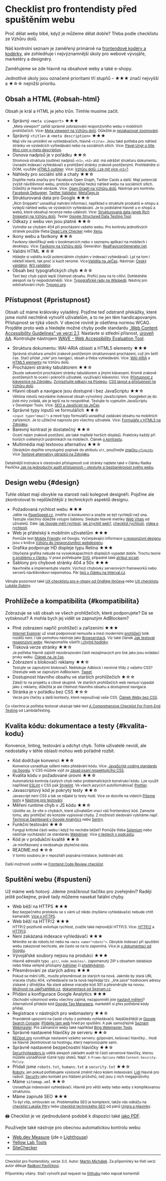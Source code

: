 # Checklist pro frontendisty před spuštěním webu

Proč dělat weby blbě, když je můžeme dělat dobře? Třeba podle checklistu ze Vzhůru dolů.

Náš kontrolní seznam je zaměřený primárně na [frontendové kodéry a kodérky](https://www.vzhurudolu.cz/blog/62-frontend-pozice), ale zohledňuje i nejvýznamnější úkoly pro webové vývojáře, marketéry a designéry.

<!-- AdSnippet -->

Zaměřujeme se zde hlavně na obsahové weby a také e-shopy.

Jednotlivé úkoly jsou označené prioritami tří stupňů –
★★★ značí nejvyšší a ★☆☆ nejnižší prioritu.

## Obsah a HTML {#obsah-html}

Obsah je král a HTML je jeho trůn. Tímhle musíme začít.

- Správný `<meta viewport>` ★★★  
<small>„Meta viewport“ zařídí správné zobrazování responzivního webu v mobilních prohlížečích. Více: [Meta viewport na Vzhůru dolů](viewport-meta.md). Důležité je [nezakazovat zoomování](https://www.vzhurudolu.cz/blog/48-znicit-mobilistu-2).</small>
- Správný `<title>` a `<meta description>` ★★★  
<small>Mají vliv na umístění ve vyhledávačích, hlavně `<title>`. Jsou také potřeba pro náhled stránky ve výsledcích vyhledávání nebo na sociálních sítích. Více: [Pavel Ungr o title](https://www.pavelungr.cz/jak-napsat-titulek/), [Moz.com o meta description](https://moz.com/learn/seo/meta-description). </small>
- Osnova nadpisů je v pořádku ★★☆  
<small>Stromová struktura (outline) nadpisů `<h1>`, `<h2>` atd.  má odrážet strukturu dokumentu. Usnadní indexaci vyhledávači a prohlížení stránky zrakově postiženými. Prohlédněte si DOM, využijte [HTML5 outliner](https://gsnedders.html5.org/outliner/). Více: [Vzhůru dolů: Lze mít více `<h1>`?](https://www.vzhurudolu.cz/blog/25-vice-h1).</small>
- Náhledy pro sociální sítě a chaty ★★☆  
<small>Doplňte meta značky pro Facebook Open Graph, Twitter Cards a další. Mají potenciál zvýšit návštěvnost webu, protože vytvářejí hezký náhled webu na sociálních sítích. Důležitý je hlavně obrázek. Více: [Open Graph na Vzhůru dolů](meta-open-graph.md). Nástroje pro kontrolu: [Facebook Debugger](https://developers.facebook.com/tools/debug/), [Twitter Validator](https://cards-dev.twitter.com/validator), [MetaTags.io](https://metatags.io/)</small>
- Strukturovaná data pro Google ★★☆  
<small>„Rich Snippets“ usnadňují nahrání informací, například o struktuře produktů e-shopu a vylepší náhled webu ve výsledcích vyhledávání. Je to podstatné hlavně u e-shopů a webů, které obsahují recenze nebo události. Více: [Strukturovaná data (aneb Rich Snippets) na Vzhůru dolů](rich-snippets.md). Tester [Google Structured Data Testing Tool](https://developers.google.com/structured-data/testing-tool/).</small>
- Odkazy z webu ven jsou platné ★★☆  
<small>Vyhněte se chybám 404 při procházení vašeho webu. Pro kontrolu jednotlivých stránek použijte třeba [Dead Link Checker](https://www.deadlinkchecker.com/) nebo [Xenu](http://home.snafu.de/tilman/xenulink.html).</small>
- Ikony webu a favikony ★★☆  
<small>Favikony identifikují web v bookmarcích nebo v seznamu aplikací na mobilech i desktopu. Více: [Favikony na Vzhůru dolů](favicon.md). Generátor: [RealFaviconGenerator.net](http://realfavicongenerator.net/).</small>
- Validní HTML ★☆☆  
<small>Hlídejte si validitu kvůli potenciálním chybám v indexaci vyhledávači. Lpí na tom i někteří klienti, tak proč si kazit renomé. Více:[Validita na JeČas](http://jecas.cz/validita). Nástroje: [Český validátor](http://validator.webylon.info/), [W3 validátor](https://validator.w3.org/).</small>
- Obsah bez typografických chyb ★☆☆  
<small>Text bez chyb zajistí lepší čitelnost obsahu. Profíci jsou na to citliví. Dohlédněte alespoň na ty nejpodstatnější. Více: [Typografické rady na Wikipedii](https://cs.wikipedia.org/wiki/Wikipedie:Typografick%C3%A9_rady). Nástroj pro odstraňování chyb: [Typopo.org](https://app.typopo.org/).</small>

## Přístupnost {#pristupnost}

Obsah už máme královsky vyladěný. Pojďme teď odstranit překážky, které jsme mohli nechtěně vytvořit uživatelům, a to ne jen těm handicapovaným. Přístupnost se týká všech.  V obecné rovině je ošetřena normou WCAG. Projděte proto web a hledejte možné chyby podle standardu [„Web Content Accessibility Guidelines“ ve verzi 2.1](http://blindfriendly.cz/wcag20checklist/). Nastavte si střední přísnost, [úroveň AA](http://www.pristupnost.cz/jak-tvorit-pristupny-web/pravidla-pristupnosti/wcag/). Kontrolujte nástrojem [WAVE - Web Accessibility Evaluation Tool](https://wave.webaim.org/).

- Struktura dokumentu: WAI-ARIA oblasti a HTML5 elementy ★★★  
<small>Správná struktura umožní zrakově postiženým strukturované procházení, což jim šetří čas. Stačí přidat „role“ pro navigaci, obsah a třeba vyhledávání. Více: [WAI-ARIA](wai-aria.md) a [HTML5 elementy](html5-struktura.md) na Vzhůru dolů.</small>
- Procházení stránky tabulátorem ★★☆  
<small>Zkuste sekvenční procházení stránky tabulátorem a jinými klávesami. Kromě zrakově postižených to ocení i pokročilí uživatelé, využívající klávesnici. Více: [Přístupnost z klávesnice na Zdrojáku](https://zdrojak.cz/clanky/pristupnost-ria-strukturovani-dokumentu-a-pristupnost-z-klavesnice/), [Zvýrazňujte odkazy na Poslepu](http://poslepu.blogspot.cz/2010/06/zvyraznujete-odkazy-pri-ovladani-webu-z.html), [CSS layout a přístupnost na Vzhůru dolů](css-layout-pristupnost.md).</small>
- Hlavní obsah a navigace jsou dostupné i bez JavaScriptu ★★☆  
<small>Většina robotů nezvládne indexovat obsah vytvořený JavaScriptem. Googlebot jej do jisté míry zvládá, ale je lepší na to nespoléhat. Testujte to vypnutím JavaScriptu v Developer Tools. Více: [SEO a JavaScipt na JeČas](https://jecas.cz/seo-javascript)</small>
- Správné typy inputů ve formulářích ★★☆  
<small>`<input type="email">` a nové typy formulářů usnadňují zadávání obsahu na mobilních zařízeních. Je to užitečné naprosto pro všechny uživatele. Více: [Formuláře v HTML5 na Zdrojáku](https://www.zdrojak.cz/clanky/formulare-html5-nove-inputy/).</small>
- Barevný kontrast je dostatečný ★★☆  
<small>Ocení nejen zrakově postižení, ale také majitelé horších displejů. Prakticky každý při horších světelných podmínkách na mobilech. Článek [o kontrastu](kontrast.md).</small>
- Multimédia mají textovou alternativu ★★☆  
<small>Obrázkům doplňte smysluplný popisek do atributu `alt`, používejte [značku `<figure>`](figure-figcaption.md). Více [Textové alternativy obrázků na Zdrojáku](https://zdrojak.cz/clanky/pristupnost-html5-textove-alternativy-obrazku-1-2-teorie/).</small>

<small>Detailnější instrukce k otestování přístupnosti své stránky najdete také v článku Radka Pavlíčka [Jak na jednoduchý audit přístupnosti – otestujte si bezbariérovost svého webu](https://poslepu.cz/jak-na-jednoduchy-audit-pristupnosti-otestujte-si-bezbarierovost-sveho-webu/).</small>

## Design webu {#design}

Tuhle oblast mají obvykle na starosti naši kolegové designéři. Pojďme ale zkontrolovat to nejdůležitější z technických aspektů designu.

- Požadovaná rychlost webu ★★★  
<small>Jděte na [PageSpeed.cz](https://pagespeed.cz), změřte si konkurenci a snažte se být rychlejší než ona. Testujte všechny důležité vstupní šablony. Sledujte hlavně metriky [Web Vitals](web-vitals.md) od uživatelů. Dále: [jak Google měří rychlost](google-page-experience.md), [jak zrychlit web?](jak-zrychlit-web.md), [checklist rychlosti](https://pagespeed.cz/blog/checklist-2021), [videa o rychlosti](https://www.vzhurudolu.cz/video).</small>
- Web je přátelský k mobilním uživatelům ★★★  
<small>Pomůže test [Mobile Friendly](https://search.google.com/test/mobile-friendly) od Googlu. Vyčerpávající informace [o responzivní designu](https://www.vzhurudolu.cz/responzivni-design) jsou v knížce [Vzhůru do (responzivního) webdesignu](https://www.vzhurudolu.cz/kniha-responzivni-design/).</small>
- Grafika podporuje HD displeje typu Retina ★★★  
<small>Obyčejná grafika nebude na vysokokapacitních displejích vypadat dobře. Trochu teorie [o problému v článku](css-pixel.md). V praxi potřebujete [SVG](svg.md), případně také [atribut srcset](srcset-sizes.md).</small>
- Šablony pro chybové stránky 404 a 50x ★★★  
<small>Navrhněte a implementujte vlastní. Výchozí chybovky serverových frameworků nebo serverů návštěvníkovi nepomohou. Pár [tipů v článku na Interval.cz](https://www.interval.cz/clanky/pet-nezbytnych-prvku-uspesne-chybove-stranky-404/).</small>

<small>Věnujte pozornost také [UX checklistu pro e-shopy od Ondřeje Ilinčeva](http://www.ilincev.com/ux-checklist-eshop) nebo [UX checklistu Lukáše Dubiny](https://www.lukasdubina.cz/uxdesign-checklist).</small>

## Prohlížeče a kompatibilita {#kompatibilita}

Zobrazuje se váš obsah ve všech prohlížečích, které podporujete? Dá se vytisknout? A mohla bych jej vidět se zapnutým AdBlockem?

- Plné zobrazení napříč prohlížeči a zařízeními ★★★  
<small>[Internet Explorer](msie.md) už snad podporovat nemusíte a mezi moderními [prohlížeči](prohlizece.md) tolik rozdílů není. I tak pomohou nástroje jako [Browserstack](https://www.browserstack.com/). Viz také článek [Jak testovat responzivní weby](jak-testovat-responzivni-weby.md). Nezapomeňte ošetřit [i chytré hodinky](weby-watchos.md).</small>
- Tisková verze stránky ★★☆  
<small>Je potřeba hlavně zajistit nezobrazování částí nezajímavých pro tisk jako jsou ovládací prvky webu. [Článek na Je čas](http://jecas.cz/tisk).</small>
- Zobrazení s blokovači reklamy ★★☆  
<small>Testujte se zapnutými blokovači. Neblokuje Adblock i nevinné třídy z vašeho CSS? Otestujte web se zapnutým AdBlockem. [Tweet](https://twitter.com/machal/status/1084773644331597824).</small>
- Dostupnost hlavního obsahu ve starších prohlížečích ★☆☆  
<small>Záleží to na projektu a cílové skupině. Ve starších prohlížečích web nemusí vypadat jako z reklamy, důležitá je ale čitelnost hlavního obsahu a dostupnost navigace.</small>
- Stránka je v pořádku bez CSS ★☆☆  
<small>Verze pro čtečky a další kontexty, které nepoužívají vaše CSS. [Článek Weby bez CSS](weby-bez-css.md).</small>

<small>Co všechno je potřeba testovat ukazuje také text [A Comprehensive Checklist For Front-End Testing](https://www.lambdatest.com/blog/front-end-testing-checklist/) od LambdaTesting.</small>

## Kvalita kódu: dokumentace a testy {#kvalita-kodu}

Konvence, linting, testování a odchyt chyb. Tohle uživatelé nevidí, ale nedostatky v téhle oblasti mohou web pořádně rozbít.

- Kód dodržuje konvenci ★★☆  
<small>Konvence usnadňuje sdílení nebo předávání kódu. Více: [JavaScript coding standards na Googlu](https://www.google.com/search?q=JavaScript+coding+standards). V CSS můžete vyjít ze [zásad psaní respektujícího CSS](rcss-zasady.md).</small>
- Kvalita kódu v požadované úrovni ★★☆  
<small>Automatická kontrola častých chyb nebo problematických konstrukcí kódu. Lze využít například [ESLint](http://eslint.org/) v CSS pak [Stylelint](stylelint.md). Ve všech jazycích autoformátovač [Prettier](https://prettier.io/).</small>
- Javascriptový kód je pokrytý testy ★★☆  
<small>Javascript není CSS a tak se nějaké ty testy hodí. Více se dozvíte na videích [Píšeme testy](https://www.vzhurudolu.cz/video/webinar-js-testy) a [Nástroje pro testování](https://www.vzhurudolu.cz/video/webinar-js-testy-nastroje).</small>
- Měření runtime chyb v JS kódu ★★☆  
<small>Ujistěte se, že víte o chybách, které uživatelům vrací váš frontendový kód. Zamezte tomu, aby prohlížeč do konzole vypisoval chyby. Z možností sledování vybíráme např. [Technical Dashboard v Google Analytics](google-analytics-vyvojari.md) nebo [Sentry](https://sentry.io/).</small>
- Funkční testování ★★☆  
<small>Fungují kritické části webu i když ho necháte běžet? Pomůže třeba [Selenium](http://www.seleniumhq.org/) nebo nástroje vycházející ze standardu [Webdriver](https://www.w3.org/TR/webdriver/). Více [o testech v podcastu](https://www.vzhurudolu.cz/podcast/139-podcast-testovani).</small>
- Kód je v produkční kvalitě ★★☆  
<small>Je minifikovaný a neobsahuje zbytečná data. </small>
- README.md ★☆☆  
<small>V tomto souboru je v repozitáři popsána instalace, buildování atd.</small>

<small>Další možnosti uvidíte ve [Frontend Code Review checklist](https://gist.github.com/bigsergey/aef64f68c22b3107ccbc439025ebba12).</small>

## Spuštění webu {#spusteni}

Už máme web hotový. Jdeme zmáčknout tlačítko pro zveřejnění? Raději ještě počkejme, právě tady můžeme nasekat fatální chyby.

- Web běží na HTTPS ★★★  
<small>Bez bezpečného protokolu se s vámi už nikdo (myšleno vyhledávače) nebude chtít kamarádit. [Více o HTTPS](https.md).</small>
- Web běží na HTTP/2 ★★★  
<small>HTTP/2 pozitivně ovlivňuje rychlost, zvažte také nejnovější HTTP/3. Více: [HTTP/2](http-2.md) a [HTTP/3](http-3.md).</small>
- Není zakázaná indexace vyhledávači ★★★  
<small>Mrkněte se do robots.txt nebo na `<meta name="robots">`. Obvykle indexaci při spuštění webu zakazovat nechcete, ale často se na to zapomíná. Více je [v dokumentaci od Googlu](https://support.google.com/webmasters/answer/93710?hl=cs).</small>
- Vývojářské soubory nejsou na produkci ★★★  
<small>Hlavně adresáře typu `.git/`, `node_modules/,` zapomenutý ZIP s obsahem databáze nebo třeba veřejně přístupný [Adminer](https://www.adminer.org/cs/) či [phpMyAdmin](https://www.phpmyadmin.net/).</small>
- Přesměrování ze starých adres ★★★  
<small>Pokud se mění URL, musíte přesměrovat ze starých na nová. Jakmile by stará URL vracela chybu 404, vyhledávače na ta nová nepředají tzv. „link juice“ hodnocení adresy získané z dřívějška. Na staré adrese vracejte kód 301 a přesměrujte na novou. [Možnosti na JakPsátWeb.cz](https://www.jakpsatweb.cz/presmerovani.html), [dokumentace od Seznam.cz](https://napoveda.seznam.cz/cz/fulltext-hledani-v-internetu/presmerovani-webu/).</small>
- Přidání a konfigurace Google Analytics ★★★  
<small>Obchodní výkonnost webu všechny zajímá, nezapomněli jste [nastavit měření](google-analytics-pridani.md)? Alternativně přidejte kód [Google Tag Managera](google-tag-manager.md), marketéři si přes potřebné kódy přidají. </small>
- Registrace v nástrojích pro webmastery ★★☆  
<small>Pravidelně upozorní na časté chyby z pohledu vyhledávačů. Nejdůležitější je [Google Search Console](google-search-console.md): [Přidejte tam web](https://www.google.com/webmasters/tools/) hned po spuštění. A pak samozřejmě [Seznam Webmaster](https://reporter.seznam.cz/wm/). Pro zahraniční weby také například [Bing Webmaster Tools](https://www.bing.com/toolbox/webmaster).</small>
- Správně nastavené hlavičky ze serveru ★★☆  
<small>[REDbot.org](https://redbot.org/) vysvětluje nastavení vašeho serveru: gzipování, kešovací hlavičky… Hodí se hlavně zkontrolovat na hostingu, který neprovozujete sami.</small>
- Správně nastavené bezpečnostní hlavičky ★★☆  
<small>[SecurityHeaders.io](https://securityheaders.io/) udělá alespoň základní audit té části serverové hlavičky, kterou můžete usnadňovat různé typy útoků. Např. `X-Frame-Options` nebo `Content-Security-Policy`.</small>
- Přidali jsme `robots.txt`, `humans.txt` a `security.txt` ★★☆  
<small>[Roboty](http://www.jakpsatweb.cz/robots-txt.html), jen pokud potřebujete výslovně změnit něco kolem indexování. [Lidi](http://humanstxt.org/CZ) hlavně pro radost. [Security](https://www.michalspacek.cz/k-cemu-je-soubor-security.txt) jako kontakt pro hlášení průšvihů, než jsou z nich megaprůšvihy.</small>
- Máme `sitemap.xml` ★★☆  
<small>Usnadňuje indexování vyhledávači. Hlavně pro větší weby nebo weby s komplikovanou strukturou.</small>
- Máme zapnuté SEO ★★★  
<small>To byl vtip, omlouvám se. Problematika SEO je komplexní, takže vás odkážu na [checklist Lukáše Pitry](https://www.lukaspitra.cz/checklist-kontroly-pred-spustenim-webu/) nebo [checklist technického SEO](https://trello.com/b/t8Q9EzwZ/technick%C3%A9-seo-checklist-pavel-ungr-a-jaroslav-hlavinka) od pánů [Ungra a Hlavinky](https://www.pavelungr.cz/skoleni/technicke-seo-nejen-pro-vyvojare/).</small>

<!-- AdSnippet -->

🖨 Checklist je ve zjednodušené podobě k dispozici také [jako PDF](https://www.vzhurudolu.cz/assets/files/webaruv-checklist.pdf).

Používejte také nástroje pro obecnou automatickou kontrolu webu:

- [Web.dev Measure](https://web.dev/measure/) (jde o [Lighthouse](lighthouse.md))
- [Yellow Lab Tools](https://yellowlab.tools/)
- [SiteChecker](https://sitechecker.pro/)

---

<small>

Checklist pro frontendisty, verze 3.0. Autor: [Martin Michálek](https://www.vzhurudolu.cz/martin). Za připomínky ke třetí verzi autor děkuje [Radkovi Pavlíčkovi](https://poslepu.cz/).

Připomínky vítány. Stačí vytvořit pull request na [Githubu](https://github.com/machal/prirucka/blob/master/content/checklist.md) nebo napsat komentář.

</small>

<!-- AdSnippet -->
